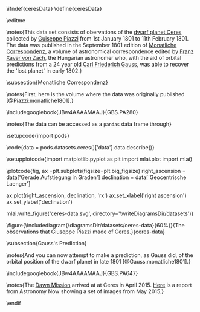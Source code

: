 \ifndef{ceresData}
\define{ceresData}

\editme

\notes{This data set consists of obervations of the [dwarf planet Ceres](http://en.wikipedia.org/wiki/Ceres_(dwarf_planet)) collected by [Guiseppe Piazzi](http://en.wikipedia.org/wiki/Giuseppe_Piazzi) from 1st January 1801 to 11th February 1801. The data was published in the September 1801 edition of [Monatliche Correspondenz](http://de.wikipedia.org/wiki/Monatliche_Correspondenz), a volume of astronomical correspondence edited by [Franz Xaver von Zach](http://en.wikipedia.org/wiki/Franz_Xaver_von_Zach), the Hungarian astronomer who, with the aid of orbital predictions from a 24 year old [Carl Friederich Gauss](http://en.wikipedia.org/wiki/Carl_Friedrich_Gauss), was able to recover the 'lost planet' in early 1802.}

\subsection{Monatliche Correspondenz}

\notes{First, here is the volume where the data was originally published [@Piazzi:monatliche1801].}

\includegooglebook{JBw4AAAAMAAJ}{GBS.PA280}

\notes{The data can be accessed as a `pandas` data frame through}

\setupcode{import pods}

\code{data = pods.datasets.ceres()['data']
data.describe()}

\setupplotcode{import matplotlib.pyplot as plt
import mlai.plot
import mlai}

\plotcode{fig, ax =plt.subplots(figsize=plt.big_figsize)
right_ascension = data['Gerade Aufstiegung in Graden']
declination = data['Geocentrische Laenger']

ax.plot(right_ascension, declination, 'rx')
ax.set_xlabel('right ascension')
ax.set_ylabel('declination')

mlai.write_figure('ceres-data.svg', directory='\writeDiagramsDir/datasets')}

\figure{\includediagram{\diagramsDir/datasets/ceres-data}{60%}}{The observations that Giuseppe Piazzi made of Ceres.}{ceres-data}

\subsection{Gauss's Prediction}

\notes{And you can now attempt to make a prediction, as Gauss did, of the orbital position of the dwarf planet in late 1801 [@Gauss:monatliche1801].}

\includegooglebook{JBw4AAAAMAAJ}{GBS.PA647}

\notes{The [Dawn Mission](http://en.wikipedia.org/wiki/Dawn_%28spacecraft%29) arrived at at Ceres in April 2015. [Here](http://astronomynow.com/2015/05/11/ceres-mysterious-white-spots-resolved-in-latest-dawn-images/) is a report from Astronomy Now showing a set of images from May 2015.}

\endif
